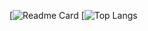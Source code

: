[![Readme Card](https://github-readme-stats.vercel.app/api/pin/?username=YagizTansu&repo=DesignPatternCPP)
[![Top Langs](https://github-readme-stats.vercel.app/api/top-langs/?username=YagizTansu&langs_count=3&hide=blade,html,PHP,java)
<!--
**YagizTansu/YagizTansu** is a ✨ _special_ ✨ repository because its `README.md` (this file) appears on your GitHub profile.

Here are some ideas to get you started:

- 🔭 I’m currently working on ...
- 🌱 I’m currently learning ...
- 👯 I’m looking to collaborate on ...
- 🤔 I’m looking for help with ...
- 💬 Ask me about ...
- 📫 How to reach me: ...
- 😄 Pronouns: ...
- ⚡ Fun fact: ...
-->

